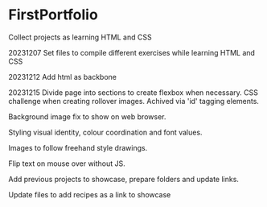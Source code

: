 # FirstPortfolio
Collect projects as learning HTML and CSS

20231207 Set files to compile different exercises while learning HTML and CSS

20231212 Add html as backbone

20231215 Divide page into sections to create flexbox when necessary. CSS challenge when creating rollover images. Achived via 'id' tagging elements. 

Background image fix to show on web browser.

Styling visual identity, colour coordination and font values.

Images to follow freehand style drawings.

Flip text on mouse over without JS.

Add previous projects to showcase, prepare folders and update links.

Update files to add recipes as a link to showcase